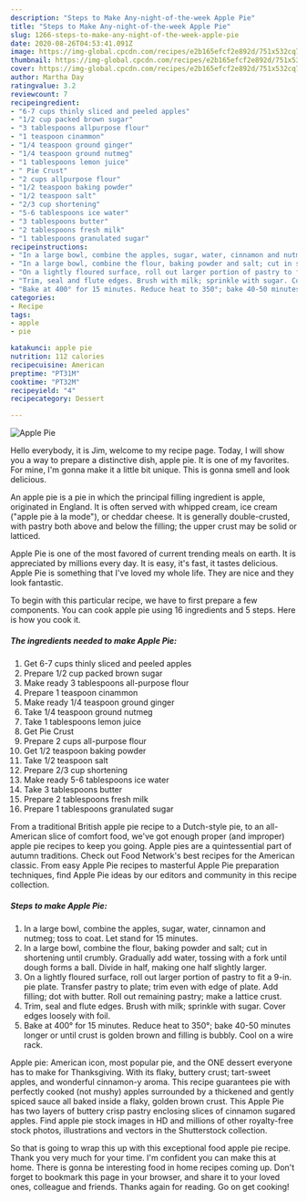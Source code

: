 ```yaml
---
description: "Steps to Make Any-night-of-the-week Apple Pie"
title: "Steps to Make Any-night-of-the-week Apple Pie"
slug: 1266-steps-to-make-any-night-of-the-week-apple-pie
date: 2020-08-26T04:53:41.091Z
image: https://img-global.cpcdn.com/recipes/e2b165efcf2e892d/751x532cq70/apple-pie-recipe-main-photo.jpg
thumbnail: https://img-global.cpcdn.com/recipes/e2b165efcf2e892d/751x532cq70/apple-pie-recipe-main-photo.jpg
cover: https://img-global.cpcdn.com/recipes/e2b165efcf2e892d/751x532cq70/apple-pie-recipe-main-photo.jpg
author: Martha Day
ratingvalue: 3.2
reviewcount: 7
recipeingredient:
- "6-7 cups thinly sliced and peeled apples"
- "1/2 cup packed brown sugar"
- "3 tablespoons allpurpose flour"
- "1 teaspoon cinammon"
- "1/4 teaspoon ground ginger"
- "1/4 teaspoon ground nutmeg"
- "1 tablespoons lemon juice"
- " Pie Crust"
- "2 cups allpurpose flour"
- "1/2 teaspoon baking powder"
- "1/2 teaspoon salt"
- "2/3 cup shortening"
- "5-6 tablespoons ice water"
- "3 tablespoons butter"
- "2 tablespoons fresh milk"
- "1 tablespoons granulated sugar"
recipeinstructions:
- "In a large bowl, combine the apples, sugar, water, cinnamon and nutmeg; toss to coat. Let stand for 15 minutes."
- "In a large bowl, combine the flour, baking powder and salt; cut in shortening until crumbly. Gradually add water, tossing with a fork until dough forms a ball. Divide in half, making one half slightly larger."
- "On a lightly floured surface, roll out larger portion of pastry to fit a 9-in. pie plate. Transfer pastry to plate; trim even with edge of plate. Add filling; dot with butter. Roll out remaining pastry; make a lattice crust."
- "Trim, seal and flute edges. Brush with milk; sprinkle with sugar. Cover edges loosely with foil."
- "Bake at 400° for 15 minutes. Reduce heat to 350°; bake 40-50 minutes longer or until crust is golden brown and filling is bubbly. Cool on a wire rack."
categories:
- Recipe
tags:
- apple
- pie

katakunci: apple pie 
nutrition: 112 calories
recipecuisine: American
preptime: "PT31M"
cooktime: "PT32M"
recipeyield: "4"
recipecategory: Dessert

---
```



![Apple Pie](https://img-global.cpcdn.com/recipes/e2b165efcf2e892d/751x532cq70/apple-pie-recipe-main-photo.jpg)

Hello everybody, it is Jim, welcome to my recipe page. Today, I will show you a way to prepare a distinctive dish, apple pie. It is one of my favorites. For mine, I'm gonna make it a little bit unique. This is gonna smell and look delicious.

An apple pie is a pie in which the principal filling ingredient is apple, originated in England. It is often served with whipped cream, ice cream (&#34;apple pie à la mode&#34;), or cheddar cheese. It is generally double-crusted, with pastry both above and below the filling; the upper crust may be solid or latticed.

Apple Pie is one of the most favored of current trending meals on earth. It is appreciated by millions every day. It is easy, it's fast, it tastes delicious. Apple Pie is something that I've loved my whole life. They are nice and they look fantastic.


To begin with this particular recipe, we have to first prepare a few components. You can cook apple pie using 16 ingredients and 5 steps. Here is how you cook it.

<!--inarticleads1-->

##### The ingredients needed to make Apple Pie:

1. Get 6-7 cups thinly sliced and peeled apples
1. Prepare 1/2 cup packed brown sugar
1. Make ready 3 tablespoons all-purpose flour
1. Prepare 1 teaspoon cinammon
1. Make ready 1/4 teaspoon ground ginger
1. Take 1/4 teaspoon ground nutmeg
1. Take 1 tablespoons lemon juice
1. Get  Pie Crust
1. Prepare 2 cups all-purpose flour
1. Get 1/2 teaspoon baking powder
1. Take 1/2 teaspoon salt
1. Prepare 2/3 cup shortening
1. Make ready 5-6 tablespoons ice water
1. Take 3 tablespoons butter
1. Prepare 2 tablespoons fresh milk
1. Prepare 1 tablespoons granulated sugar


From a traditional British apple pie recipe to a Dutch-style pie, to an all-American slice of comfort food, we&#39;ve got enough proper (and improper) apple pie recipes to keep you going. Apple pies are a quintessential part of autumn traditions. Check out Food Network&#39;s best recipes for the American classic. From easy Apple Pie recipes to masterful Apple Pie preparation techniques, find Apple Pie ideas by our editors and community in this recipe collection. 

<!--inarticleads2-->

##### Steps to make Apple Pie:

1. In a large bowl, combine the apples, sugar, water, cinnamon and nutmeg; toss to coat. Let stand for 15 minutes.
1. In a large bowl, combine the flour, baking powder and salt; cut in shortening until crumbly. Gradually add water, tossing with a fork until dough forms a ball. Divide in half, making one half slightly larger.
1. On a lightly floured surface, roll out larger portion of pastry to fit a 9-in. pie plate. Transfer pastry to plate; trim even with edge of plate. Add filling; dot with butter. Roll out remaining pastry; make a lattice crust.
1. Trim, seal and flute edges. Brush with milk; sprinkle with sugar. Cover edges loosely with foil.
1. Bake at 400° for 15 minutes. Reduce heat to 350°; bake 40-50 minutes longer or until crust is golden brown and filling is bubbly. Cool on a wire rack.


Apple pie: American icon, most popular pie, and the ONE dessert everyone has to make for Thanksgiving. With its flaky, buttery crust; tart-sweet apples, and wonderful cinnamon-y aroma. This recipe guarantees pie with perfectly cooked (not mushy) apples surrounded by a thickened and gently spiced sauce all baked inside a flaky, golden brown crust. This Apple Pie has two layers of buttery crisp pastry enclosing slices of cinnamon sugared apples. Find apple pie stock images in HD and millions of other royalty-free stock photos, illustrations and vectors in the Shutterstock collection. 

So that is going to wrap this up with this exceptional food apple pie recipe. Thank you very much for your time. I'm confident you can make this at home. There is gonna be interesting food in home recipes coming up. Don't forget to bookmark this page in your browser, and share it to your loved ones, colleague and friends. Thanks again for reading. Go on get cooking!
